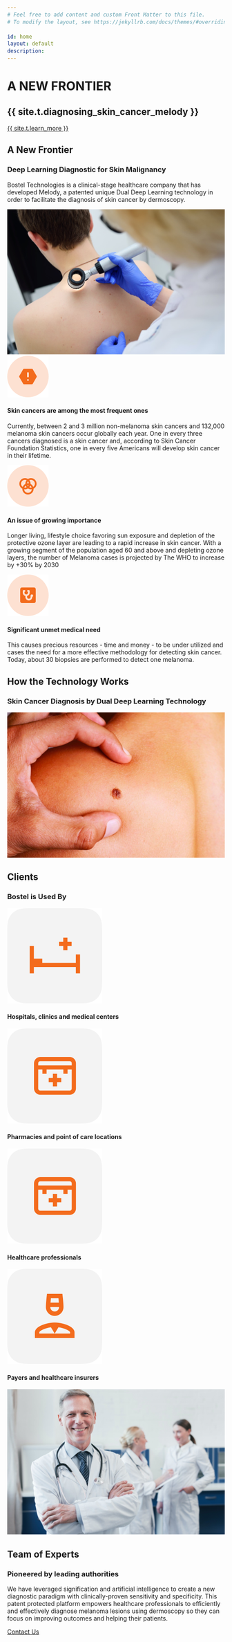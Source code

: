 ```yaml
---
# Feel free to add content and custom Front Matter to this file.
# To modify the layout, see https://jekyllrb.com/docs/themes/#overriding-theme-defaults

id: home
layout: default
description: 
---
```

<!-- <div id="player" data-plyr-provider="vimeo" data-plyr-embed-id="331429597" data-vimeo-responsive="true" data-vimeo-autplay="true"></div> -->
<div class="page-header">
    <div class="container">
        <div class="page-header__content">
            <h1 class="h5 page-label">A NEW FRONTIER</h1>
            <h2 class="h1 page-title">{{ site.t.diagnosing_skin_cancer_melody }}</h2>
            <a href="#" class="btn btn--lg">{{ site.t.learn_more }}</a>
        </div>
    </div>
    <!-- <a href="#programs" class="discover-more-btn">
        <span class="label">{{ site.t.learn_more }}</span>
        <span class="line">
            <span class="line-inner"></span>
        </span>
    </a> -->
</div>
<article class="page-content">     
    <section class="page-section section-deep-learning container">
        <div class="row">
            <div class="col">
                <h2 class="h5">A New Frontier</h2>
                <h3 class="h2">Deep Learning Diagnostic for Skin Malignancy</h3>
                <p>Bostel Technologies is a clinical-stage healthcare company that has developed Melody, a patented unique Dual Deep Learning technology in order to facilitate the diagnosis of skin cancer by dermoscopy.</p>
            </div>
        </div>
    </section>
    <section class="page-section section-data container">
        <div class="row">
            <div class="col col-img">
                <div class="img">
                <img src="/assets/deep-learning.jpg" alt="a doctor examines a spot on a patient's back" data-scroll-zoom />
                </div>
            </div>
            <div class="col col-desc">
                <div class="data-point">
                    <div class="data-point__title">
                        <img class="data-point__img" src="/assets/alert-badge.svg" alt="Alert" aria-hidden="true" />
                        <h4>Skin cancers are among the most frequent ones</h4>
                    </div>
                    <p>Currently, between 2 and 3 million non-melanoma skin cancers and 132,000 melanoma skin cancers occur globally each year. One in every three cancers diagnosed is a skin cancer and, according to Skin Cancer Foundation Statistics, one in every five Americans will develop skin cancer in their lifetime.</p>
                </div>
                <div class="data-point">
                    <div class="data-point__title">
                        <img class="data-point__img" src="/assets/bio-badge.svg" alt="Biohazard" aria-hidden="true" />
                        <h4>An issue of growing importance</h4>
                    </div>
                    <p>Longer living, lifestyle choice favoring sun exposure and depletion of the protective ozone layer are leading to a rapid increase in skin cancer.
    With a growing segment of the population aged 60 and above and depleting ozone layers, the number of Melanoma cases is projected by The WHO to increase by +30% by 2030</p>
                </div>
                <div class="data-point">
                    <div class="data-point__title">
                        <img class="data-point__img" src="/assets/stethoscope-badge.svg" alt="Stethoscope" aria-hidden="true" />
                        <h4>Significant unmet medical need</h4>
                    </div>
                    <p>This causes precious resources - time and money - to be under utilized and cases the need for a more effective methodology for detecting skin cancer. Today, about 30 biopsies are performed to detect one melanoma.</p>
                </div>
            </div>
        </div>
    </section>
    <section class="page-section section-technology container">
        <div class="section-title">
            <h2 class="h5">How the Technology Works</h2>
            <h3 class="h2">Skin Cancer Diagnosis by Dual Deep Learning Technology</h3>
        </div>
        <div class="video-container">
            <img src="/assets/technology-video-poster.jpg" alt="a hand isolating a cancerous mole" />
        </div>
    </section>
    <section class="page-section section-clients container">
        <h2 class="h5">Clients</h2>
        <h3 class="h2">Bostel is Used By</h3>
        <div class="feature-blocks">
            <div class="feature-block">
                <img class="feature-block__img" src="/assets/hospitals.svg" alt="Hospital" aria-hidden="true" />
                <h4 class="feature-block__title">Hospitals, clinics and medical centers</h4>
            </div>
            <div class="feature-block">
                <img class="feature-block__img" src="/assets/calendar.svg" alt="Hospital" aria-hidden="true" />
                <h4 class="feature-block__title">Pharmacies and point of care locations</h4>
            </div>
            <div class="feature-block">
                <img class="feature-block__img" src="/assets/calendar.svg" alt="Healthcare Professional" aria-hidden="true" />
                <h4 class="feature-block__title">Healthcare professionals</h4>
            </div>
            <div class="feature-block">
                <img class="feature-block__img" src="/assets/nurse.svg" alt="Payers" aria-hidden="true" />
                <h4 class="feature-block__title">Payers and healthcare insurers</h4>
            </div>
        </div>
    </section>
    <section class="page-section section-experts container">
        <div class="row">
            <div class="col col-img">
                <div class="img">
                    <img src="/assets/pioneered-home.jpg" alt="a doctor" data-scroll-zoom />
                </div>
            </div>
            <div class="col col-desc">
                <h2 class="h5">Team of Experts</h2>
                <h3 class="h2">Pioneered by leading authorities</h3>
                <p>We have leveraged signification and artificial intelligence to create a new diagnostic paradigm with clinically-proven sensitivity and specificity.  This patent protected platform empowers healthcare professionals to efficiently and effectively diagnose melanoma lesions using dermoscopy so they can focus on improving outcomes and helping their patients.</p>
                <a href="/contact" class="btn btn--lg">Contact Us</a>
            </div>
        </div>
    </section>
    <!-- <section class="page-section section-jobs container">
        <div class="row">
            <div class="col">
                <div class="h4">{{ site.t.upskill_for_better_future }}</div>
                <h2>{{ site.t.jobs_with_meaning }}</h2>
                <img class="hide-sm" src="/assets/app-store-outline.svg" alt="{{ site.t.coming_soon_ios }}" />
                <img class="hide-sm" src="/assets/google-play.svg" alt="{{ site.t.coming_soon_android }}" />
            </div>
            <div class="col ml-md-5 pt-md-2 txt-md-center">
                {{ site.t.jobs_content | 'html' }}
                <img class="hide-md mb-1" src="/assets/app-store-outline.svg" alt="{{ site.t.coming_soon_ios }}" />
                <img class="hide-md mb-1" src="/assets/google-play.svg" alt="{{ site.t.coming_soon_android }}" />
            </div>
        </div>
    </section>
    <section id="programs" class="page-section section-courses container container--wide">
        <h2 class="section-title">{{ site.t.our_caregiving_programs }}</h2>
        <div class="courses courses-container">
            <div id="course-introduction" class="course">
                <div class="h4 course__subtitle">{{ site.t.basics }}</div>
                <h3 class="course__title">{{ site.t.introduction }}</h3>
                <p class="course__desc">{{ site.t.intro_content }}</p>
                <a href="/contact/" class="btn get-started-btn">{{ site.t.get_started }}</a>
            </div>
            <div id="course-fundamentals" class="course">
                <div class="h4 course__subtitle">{{ site.t.beginner }}</div>
                <h3 class="course__title">{{ site.t.fundamentals }}</h3>
                <p class="course__desc">{{ site.t.fundamentals_content }}</p>
                <a href="/contact/" class="btn get-started-btn">{{ site.t.get_started }}</a>
            </div>
            <div id="course-care-safety" class="course">
                <div class="h4 course__subtitle">{{ site.t.advanced }}</div>
                <h3 class="course__title">{{ site.t.care_safety }}</h3>
                <p class="course__desc">{{ site.t.care_safety_content }}</p>
                <a href="/contact/" class="btn btn--info get-started-btn">{{ site.t.coming_soon }}</a>
            </div>
            <div id="course-related-conditions" class="course">
                <div class="h4 course__subtitle">{{ site.t.advanced }}</div>
                <h3 class="course__title">{{ site.t.age_related_conditions }}</h3>
                <p class="course__desc">{{ site.t.age_related_content }}</p>
                <a href="/contact/" class="btn btn--info get-started-btn">{{ site.t.coming_soon }}</a>
            </div>
            <div id="course-complex-care" class="course">
                <div class="h4 course__subtitle">{{ site.t.expert }}</div>
                <h3 class="course__title">{{ site.t.complex_care }}</h3>
                <p class="course__desc">{{ site.t.complex_care_content }}</p>
                <a href="/contact/" class="btn btn--info get-started-btn">{{ site.t.coming_soon }}</a>
            </div>
        </div>
    </section>
    <section id="about" class="page-section section-is-for">
        <div class="container">
            <h2>{{ site.t.care_campus_is_for }}</h2>
            <p class="page-section__content mb-4">{{ site.t.care_campus_content }}</p>
        </div>
        <div class="features-container container">
            <div class="features">
                <div class="feature">
                    <div class="tile feature__tile">
                        <svg class="tile__icon"><use xlink:href="/assets/site.svg#families" aria-label="Consumer" /></svg>
                        <div class="tile__title">{{ site.t.families }}</div>
                        <a href="/contact/" class="tile__btn btn btn--light">{{ site.t.learn_more }}</a>
                    </div>
                </div>
                <div class="feature">
                    <div class="tile feature__tile">
                        <svg class="tile__icon"><use xlink:href="/assets/site.svg#homecare" aria-label="Restaurant" /></svg>
                        <div class="tile__title">{{ site.t.home_care }}</div>
                        <a href="/contact/" class="tile__btn btn btn--light">{{ site.t.learn_more }}</a>
                    </div>
                </div>
                <div class="feature">
                    <div class="tile feature__tile">
                        <svg class="tile__icon"><use xlink:href="/assets/site.svg#long-term-care" aria-label="Retailer" /></svg>
                        <div class="tile__title">{{ site.t.long_term_care }}</div>
                        <a href="/contact/" class="tile__btn btn btn--light">{{ site.t.learn_more }}</a>
                    </div>
                </div>
                <div class="feature">
                    <div class="tile feature__tile">
                        <svg class="tile__icon"><use xlink:href="/assets/site.svg#assisted-living" aria-label="Consumer" /></svg>
                        <div class="tile__title">{{ site.t.assisted_living }}</div>
                        <a href="/contact/" class="tile__btn btn btn--light">{{ site.t.learn_more }}</a>
                    </div>
                </div>
            </div>
        </div>
    </section>
    <section id="testimonials" class="page-section section-testimonial container">
        <div class="row">
            <div class="col pr-md-6">
                <div class="h4">{{ site.t.testimonials }}</div>
                <h2>{{ site.t.meaningful_work_has_future }}</h2>
            </div>
            <div class="testimonial col pt-md-2">
                <blockquote>"{{ site.t.testimonial }}"</blockquote>
                <div class="testimonial-bio">
                    <img src="/assets/testimonial.png" alt="{{ site.t.testimonial_author }}" />
                    <div class="testimonial-author">
                        <div class="testimonial-author__name">{{ site.t.testimonial_author }}</div>
                        <div class="testimonial-author__title h5">{{ site.t.testimonial_title }}</div>
                    </div>
                </div>
            </div>
        </div>
    </section>
    <section id="certification" class="page-section section-certification">
        <div class="container container--wide">
            <div class="row">
                <div class="col col-img">
                    <img src="/assets/hand-phone.png" alt="Care Campus mobile app" />
                </div>
                <div class="col col-desc">
                    <h2>{{ site.t.certification }}</h2>
                    {{ site.t.certification_content }}
                </div>
            </div>
        </div>
    </section>
    {% include get-started.html %} -->
</article>
